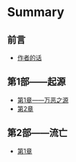 # Summary

## 前言

* [作者的话](README.md)

## 第1部——起源

* [第1章——万恶之源](zheng-wen/di-yi-zhang.md)
* [第2章](zheng-wen/di-2-zhang.md)

## 第2部——流亡

* [第1章](di-2-bu-2014-2014-liu-wang/di-1-zhang.md)

